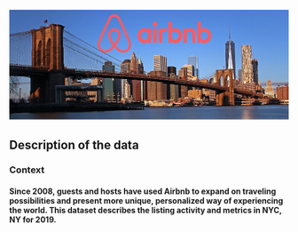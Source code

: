 ![Air Bnb](https://github.com/vamsi7777/Air-bnb/blob/main/air.jpeg)

## Description of the data
### Context
#### Since 2008, guests and hosts have used Airbnb to expand on traveling possibilities and present more unique, personalized way of experiencing the world. This dataset describes the listing activity and metrics in NYC, NY for 2019.













































